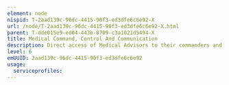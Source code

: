 ```yaml
---
element: node
nispid: T-2aad139c-96dc-4415-90f3-ed3dfe6c6e92-X
url: /node/T-2aad139c-96dc-4415-90f3-ed3dfe6c6e92-X.html
parent: T-dde015e9-ed04-443b-8709-c3a1021d5494-X
title: Medical Command, Control And Communication
description: Direct access of Medical Advisors to their commanders and other key command staff elements is the prerequisite for effective medical support. Medical personnel must be fully integrated into the staff planning processes and appropriately represented management teams. The medical staff must be adequate in size, equipment, training and experience, with clear and tailored authority to undertake appropriate and timely actions, including medical planning. The Medical Director is responsible for timely medical planning and co-ordination. A dedicated and structured command and control system is the essential foundation of an efficient medical support structure. This system, supported by a reliable and secure communications and information management system must be capable of planning, executing, controlling, supporting and auditing the full spectrum of medical support functions. The medical command system should seamlessly provide all resources required to support treatment, evacuation and flow of information from initial point of injury or sickness through evacuation to definitive treatment and final disposition.
level: 6
emUUID: 2aad139c-96dc-4415-90f3-ed3dfe6c6e92
usage:
  serviceprofiles:
---
```

